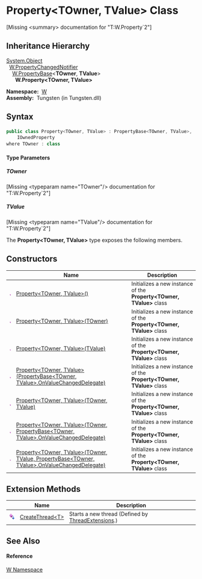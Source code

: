 Property&lt;TOwner, TValue> Class
=================================
  
[Missing &lt;summary> documentation for "T:W.Property`2"]



Inheritance Hierarchy
---------------------
[System.Object][1]  
  [W.PropertyChangedNotifier][2]  
    [W.PropertyBase][3]&lt;**TOwner**, **TValue**>  
      **W.Property<TOwner, TValue>**  

  **Namespace:**  [W][4]  
  **Assembly:**  Tungsten (in Tungsten.dll)

Syntax
------

```csharp
public class Property<TOwner, TValue> : PropertyBase<TOwner, TValue>, 
	IOwnedProperty
where TOwner : class

```

#### Type Parameters

##### *TOwner*

[Missing &lt;typeparam name="TOwner"/> documentation for "T:W.Property`2"]


##### *TValue*

[Missing &lt;typeparam name="TValue"/> documentation for "T:W.Property`2"]


The **Property<TOwner, TValue>** type exposes the following members.


Constructors
------------

                 | Name                                                                                                      | Description                                                          
---------------- | --------------------------------------------------------------------------------------------------------- | -------------------------------------------------------------------- 
![Public method] | [Property&lt;TOwner, TValue>()][5]                                                                        | Initializes a new instance of the **Property<TOwner, TValue>** class 
![Public method] | [Property&lt;TOwner, TValue>(TOwner)][6]                                                                  | Initializes a new instance of the **Property<TOwner, TValue>** class 
![Public method] | [Property&lt;TOwner, TValue>(TValue)][7]                                                                  | Initializes a new instance of the **Property<TOwner, TValue>** class 
![Public method] | [Property&lt;TOwner, TValue>(PropertyBase&lt;TOwner, TValue>.OnValueChangedDelegate)][8]                  | Initializes a new instance of the **Property<TOwner, TValue>** class 
![Public method] | [Property&lt;TOwner, TValue>(TOwner, TValue)][9]                                                          | Initializes a new instance of the **Property<TOwner, TValue>** class 
![Public method] | [Property&lt;TOwner, TValue>(TOwner, PropertyBase&lt;TOwner, TValue>.OnValueChangedDelegate)][10]         | Initializes a new instance of the **Property<TOwner, TValue>** class 
![Public method] | [Property&lt;TOwner, TValue>(TOwner, TValue, PropertyBase&lt;TOwner, TValue>.OnValueChangedDelegate)][11] | Initializes a new instance of the **Property<TOwner, TValue>** class 


Extension Methods
-----------------

                           | Name                     | Description                                              
-------------------------- | ------------------------ | -------------------------------------------------------- 
![Public Extension Method] | [CreateThread&lt;T>][12] | Starts a new thread (Defined by [ThreadExtensions][13].) 


See Also
--------

#### Reference
[W Namespace][4]  

[1]: http://msdn.microsoft.com/en-us/library/e5kfa45b
[2]: ../PropertyChangedNotifier/README.md
[3]: ../PropertyBase_2/README.md
[4]: ../README.md
[5]: _ctor.md
[6]: _ctor_1.md
[7]: _ctor_5.md
[8]: _ctor_6.md
[9]: _ctor_2.md
[10]: _ctor_4.md
[11]: _ctor_3.md
[12]: ../../W.Threading/ThreadExtensions/CreateThread__1.md
[13]: ../../W.Threading/ThreadExtensions/README.md
[14]: ../../_icons/Help.png
[Public method]: ../../_icons/pubmethod.gif "Public method"
[Public Extension Method]: ../../_icons/pubextension.gif "Public Extension Method"